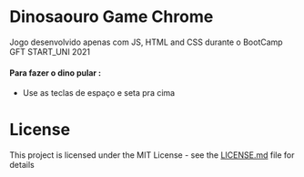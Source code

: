 # Dinosaouro Game Chrome

Jogo desenvolvido apenas com  JS, HTML and CSS
durante o BootCamp GFT START_UNI 2021 

#### Para fazer o dino pular :
* Use as teclas de espaço e seta pra cima 





# License
This project is licensed under the MIT License - see the [LICENSE.md](LICENSE.md) file for details
